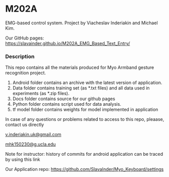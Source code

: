 # M202A
EMG-based control system. Project by Viacheslav Inderiakin and Michael Kim.

Our GitHub pages: https://slavainder.github.io/M202A_EMG_Based_Text_Entry/

### Description

This repo contains all the materials produced for Myo Armband gesture recognition project. 
1. Android folder contains an archive with the latest version of application. 
2. Data folder contains training set (as \*.txt files) and all data used in experiments (as \*.zip files). 
3. Docs folder contains source for our github pages
4. Python folder contains script used for data analysis.
5. tf model folder contains weights for model implemented in application

In case of any questions or problems related to access to this repo, pleaase, contact us directly 

v.inderiakin.uk@gmail.com 

mhk150230@g.ucla.edu

Note for instructor: history of commits for android application can be traced by using this link

Our Application repo: https://github.com/SlavaInder/Myo_Keyboard/settings
